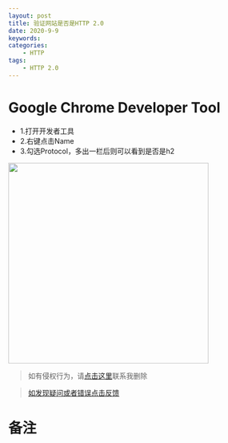 ```yaml
---
layout: post
title: 验证网站是否是HTTP 2.0
date: 2020-9-9
keywords:
categories:
    - HTTP
tags:
    - HTTP 2.0
---
```

# Google Chrome Developer Tool
- 1.打开开发者工具
- 2.右键点击Name
- 3.勾选Protocol，多出一栏后则可以看到是否是h2

<img src="https://dpq123456-1256164122.cos.ap-beijing.myqcloud.com/HTTP/protocol_h2.png" width=400 />

>如有侵权行为，请[点击这里](https://github.com/cooper-q/MattMeng_hexo/issues)联系我删除

>[如发现疑问或者错误点击反馈](https://github.com/cooper-q/MattMeng_hexo/issues)

# 备注

